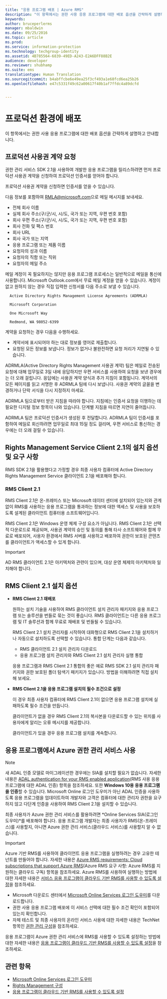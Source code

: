 ```yaml
---
title: "응용 프로그램 배포 | Azure RMS"
description: "이 항목에서는 권한 사용 응용 프로그램에 대한 배포 옵션을 간략하게 설명하고 안내합니다."
keywords: 
author: bruceperlerms
manager: mbaldwin
ms.date: 09/25/2016
ms.topic: article
ms.prod: 
ms.service: information-protection
ms.technology: techgroup-identity
ms.assetid: 4B785564-6839-49ED-A243-E2A6DFF88B2E
audience: developer
ms.reviewer: shubhamp
ms.suite: ems
translationtype: Human Translation
ms.sourcegitcommit: b4abffcbe6e49ea25f3cf493a1e68fcd6ea25b26
ms.openlocfilehash: e47c5331f49c62a00617f40b1af7ffdc4a89dcfd


---
```


# 프로덕션 환경에 배포


이 항목에서는 권한 사용 응용 프로그램에 대한 배포 옵션을 간략하게 설명하고 안내합니다.

## 프로덕션 사용권 계약 요청

 권한 관리 서비스 SDK 2.1을 사용하여 개발한 응용 프로그램을 릴리스하려면 먼저 프로덕션 사용권 계약을 신청하여 프로덕션 인증서를 얻어야 합니다.

프로덕션 사용권 계약을 신청하면 인증서를 얻을 수 있습니다.

다음 정보를 포함하여 [RMLA@microsoft.com](mailto:rmla@microsoft.com)으로 메일 메시지를 보내세요.

- 전체 회사 이름
- 실제 회사 주소(구/군/시, 시/도, 국가 또는 지역, 우편 번호 포함)
- 회사 우편 주소(구/군/시, 시/도, 국가 또는 지역, 우편 번호 포함)
- 회사 전화 및 팩스 번호
- 회사 URL
- 회사 국가 또는 지역
- 응용 프로그램 또는 제품 이름
- 요청자의 성과 이름
- 요청자의 직함 또는 직위
- 요청자의 메일 주소

메일 계정이 꼭 필요하지는 않지만 응용 프로그램 프로세스는 일반적으로 메일을 통신에 사용합니다. Microsoft Outlook.com에서 무료 메일 계정을 얻을 수 있습니다. 계정이 없고 원하지 않는 경우 직접 입력한 신청서를 다음 주소로 보낼 수 있습니다.

      Active Directory Rights Management License Agreements (ADRMLA)

      Microsoft Corporation

      One Microsoft Way

      Redmond, WA 98052-6399

계약을 요청하는 경우 다음을 수행하세요.
- 계약서에 표시되어야 하는 대로 정보를 영어로 제출합니다.
- 요청된 모든 정보를 보냅니다. 정보가 없거나 불완전하면 요청 처리가 지연될 수 있습니다.

ADRMLA(Active Directory Rights Management 사용권 계약) 팀은 메일로 전송된 요청에 대해 업무일로 3일 내에 응답하지만 우편 서비스를 사용하여 요청을 보낸 경우에는 더 오래 걸립니다. 응답에는 사용권 계약 양식과 추가 지침이 포함됩니다. 계약서의 모든 페이지를 읽고 서명한 후 ADRMLA 팀에 다시 보냅니다. 사용권 계약의 글꼴을 변경하거나 단락 서식을 다시 지정하지 마세요.

ADRMLA 팀으로부터 받은 지침을 따라야 합니다. 지침에는 인증서 요청을 이행하는 데 필요한 디지털 정보 항목이 나와 있습니다. 단계별 지침을 따르면 지연이 줄어듭니다.

ADRMLA 팀은 프로덕션 인증서가 생성된 후 전달합니다. ADRMLA 팀이 인증서를 포함하여 메일로 회신하려면 업무일로 최대 15일 정도 걸리며, 우편 서비스로 통신하는 경우에는 더 오래 걸릴 수 있습니다.


## Rights Management Service Client 2.1의 설치 옵션 및 요구 사항

RMS SDK 2.1을 활용했다고 가정할 경우 최종 사용자 컴퓨터에 Active Directory Rights Management Service 클라이언트 2.1을 배포해야 합니다.

### RMS Client 2.1

RMS Client 2.1은 온-프레미스 또는 Microsoft 데이터 센터에 설치되어 있는지와 관계없이 RMS를 사용하는 응용 프로그램을 통과하는 정보에 대한 액세스 및 사용을 보호하도록 설계된 클라이언트 컴퓨터용 소프트웨어입니다.

RMS Client 2.1은 Windows 운영 체제 구성 요소가 아닙니다. RMS Client 2.1은 선택적 다운로드로 제공되며, 사용권 계약의 승인 및 동의를 통해 타사 소프트웨어와 함께 무료로 배포되어, 사용자 환경에서 RMS 서버를 사용하고 배포하여 권한이 보호된 콘텐츠를 클라이언트가 액세스할 수 있게 합니다.


> [!IMPORTANT]
> AD RMS 클라이언트 2.1은 아키텍처와 관련이 있으며, 대상 운영 체제의 아키텍처와 일치해야 합니다.


## RMS Client 2.1 설치 옵션

-   **RMS Client 2.1 재배포**

    원하는 설치 기술을 사용하여 RMS 클라이언트 설치 관리자 패키지와 응용 프로그램 또는 솔루션을 번들로 묶는 것이 좋습니다. RMS 클라이언트는 다른 응용 프로그램 및 IT 솔루션과 함께 무료로 재배포 및 번들될 수 있습니다.

    RMS Client 2.1 설치 관리자를 시작하여 대화형으로 RMS Client 2.1을 설치하거나 자동으로 설치하도록 선택할 수 있습니다. 통합 단계는 다음과 같습니다.

    -   RMS 클라이언트 2.1 설치 관리자 다운로드
    -   응용 프로그램 설치 관리자와 RMS Client 2.1 설치 관리자 실행 통합

    응용 프로그램과 RMS Client 2.1 통합의 좋은 예로 RMS SDK 2.1 설치 관리자 패키지와 권한 보호된 폴더 탐색기 패키지가 있습니다. 방법을 이해하려면 직접 설치해 보세요.

-   **RMS Client 2.1을 응용 프로그램 설치의 필수 조건으로 설정**

    이 경우 최종 사용자 컴퓨터에 RMS Client 2.1이 없으면 응용 프로그램 설치에 실패하도록 필수 조건을 만듭니다.

    클라이언트가 없을 경우 RMS Client 2.1의 복사본을 다운로드할 수 있는 위치를 사용자에게 알리는 오류 메시지를 제공합니다.

    클라이언트가 있을 경우 응용 프로그램 설치를 계속합니다.

## 응용 프로그램에서 Azure 권한 관리 서비스 사용

> [!NOTE]
> 새 ADAL 인증 모델로 마이그레이션한 경우에는 SIA를 설치할 필요가 없습니다. 자세한 내용은 [ADAL authentication for your RMS enabled application](adal-auth.md)(RMS 사용 응용 프로그램에 대한 ADAL 인증) 항목을 참조하세요.
> 또한 **Windows 10용 응용 프로그램을 인증**할 수 있습니다. Microsoft Online 로그인 도우미가 아닌 ADAL 인증을 사용하도록 응용 프로그램을 업데이트하여 개발자와 고객은 컴퓨터에 대한 관리자 권한을 요구하지 않고 다단계 인증을 사용하여 RMS Client 2.1을 설치할 수 있습니다.


최종 사용자가 Azure 권한 관리 서비스를 활용하려면 *Online Services SIA(로그인 도우미)*를 배포해야 합니다. 응용 프로그램 개발자는 최종 사용자가 RMS(온-프레미스)를 사용할지, 아니면 Azure 권한 관리 서비스(클라우드 서비스)를 사용할지 알 수 없습니다.


> [!IMPORTANT]
> Azure 기반 RMS를 사용하여 클라이언트 응용 프로그램을 실행하려는 경우 고유한 테넌트를 만들어야 합니다. 자세한 내용은 [Azure RMS requirements: Cloud subscriptions that support Azure RMS](../get-started/requirements-subscriptions.md)(Azure RMS 요구 사항: Azure RMS를 지원하는 클라우드 구독) 항목을 참조하세요.
> Azure RMS를 사용하여 실행하는 방법에 대한 자세한 내용은 [서비스 응용 프로그램이 클라우드 기반 RMS를 사용할 수 있도록 설정](how-to-use-file-api-with-aadrm-cloud.md)을 참조하세요.

-   Microsoft 다운로드 센터에서 [Microsoft Online Services 로그인 도우미](http://www.microsoft.com/en-us/download/details.aspx?id=28177)를 다운로드합니다.
-   권한 사용 응용 프로그램 배포에 이 서비스 선택에 대한 필수 조건 확인이 포함되어 있는지 확인합니다.
-   자체 테스트 및 최종 사용자의 온라인 서비스 사용에 대한 자세한 내용은 TechNet 항목인 [권한 관리 구성](https://TechNet.Microsoft.Com/en-us/library/jj585002.aspx)을 참조하세요.

응용 프로그램이 Azure 권한 관리 서비스에 RMS를 사용할 수 있도록 설정하는 방법에 대한 자세한 내용은 [응용 프로그램이 클라우드 기반 RMS를 사용할 수 있도록 설정](how-to-use-file-api-with-aadrm-cloud.md)을 참조하세요.

## 관련 항목

* [Microsoft Online Services 로그인 도우미](http://www.microsoft.com/en-us/download/details.aspx?id=28177)
* [Rights Management 구성](https://TechNet.Microsoft.Com/en-us/library/jj585002.aspx)
* [응용 프로그램이 클라우드 기반 RMS를 사용할 수 있도록 설정](how-to-use-file-api-with-aadrm-cloud.md)
 

 



<!--HONumber=Sep16_HO5-->


